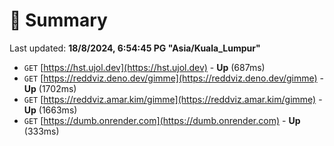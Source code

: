 # 📖 Summary
Last updated: **18/8/2024, 6:54:45 PG "Asia/Kuala_Lumpur"**

- `GET` [https://hst.ujol.dev](https://hst.ujol.dev) - **Up** (687ms)
- `GET` [https://reddviz.deno.dev/gimme](https://reddviz.deno.dev/gimme) - **Up** (1702ms)
- `GET` [https://reddviz.amar.kim/gimme](https://reddviz.amar.kim/gimme) - **Up** (1663ms)
- `GET` [https://dumb.onrender.com](https://dumb.onrender.com) - **Up** (333ms)
